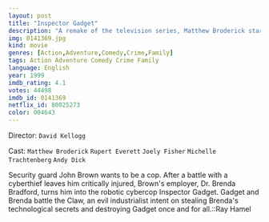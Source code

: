 ```yaml
---
layout: post
title: "Inspector Gadget"
description: "A remake of the television series, Matthew Broderick stars as Gadget, who suffers an accident at the beginning of the film, and befriends Brenda, a robotic surgeon who repairs Gadget so that he can defeat the villain Claw. In the meantime, Gadget and Brenda fall in love..."
img: 0141369.jpg
kind: movie
genres: [Action,Adventure,Comedy,Crime,Family]
tags: Action Adventure Comedy Crime Family 
language: English
year: 1999
imdb_rating: 4.1
votes: 44498
imdb_id: 0141369
netflix_id: 80025273
color: 004643
---
```

Director: `David Kellogg`  

Cast: `Matthew Broderick` `Rupert Everett` `Joely Fisher` `Michelle Trachtenberg` `Andy Dick` 

Security guard John Brown wants to be a cop. After a battle with a cyberthief leaves him critically injured, Brown's employer, Dr. Brenda Bradford, turns him into the robotic cybercop Inspector Gadget. Gadget and Brenda battle the Claw, an evil industrialist intent on stealing Brenda's technological secrets and destroying Gadget once and for all.::Ray Hamel